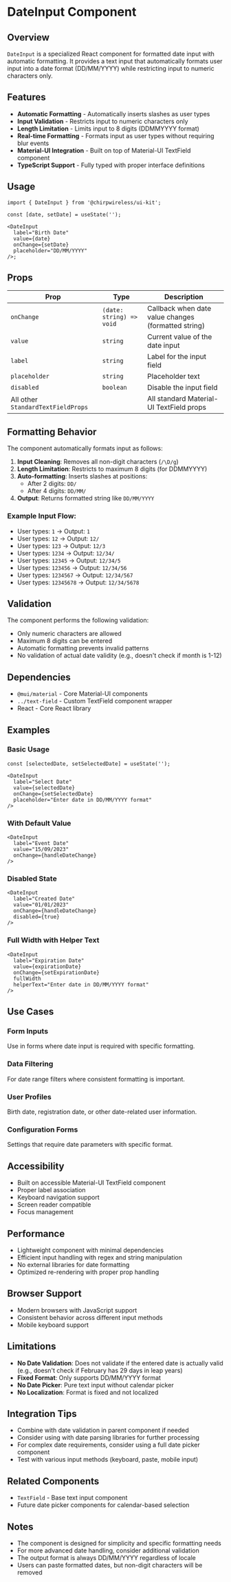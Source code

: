 # DateInput Component

## Overview

`DateInput` is a specialized React component for formatted date input with automatic formatting. It provides a text input that automatically formats user input into a date format (DD/MM/YYYY) while restricting input to numeric characters only.

## Features

- **Automatic Formatting** - Automatically inserts slashes as user types
- **Input Validation** - Restricts input to numeric characters only
- **Length Limitation** - Limits input to 8 digits (DDMMYYYY format)
- **Real-time Formatting** - Formats input as user types without requiring blur events
- **Material-UI Integration** - Built on top of Material-UI TextField component
- **TypeScript Support** - Fully typed with proper interface definitions

## Usage

```tsx
import { DateInput } from '@chirpwireless/ui-kit';

const [date, setDate] = useState('');

<DateInput
  label="Birth Date"
  value={date}
  onChange={setDate}
  placeholder="DD/MM/YYYY"
/>;
```

## Props

| Prop | Type | Description |
|------|------|-------------|
| `onChange` | `(date: string) => void` | Callback when date value changes (formatted string) |
| `value` | `string` | Current value of the date input |
| `label` | `string` | Label for the input field |
| `placeholder` | `string` | Placeholder text |
| `disabled` | `boolean` | Disable the input field |
| All other `StandardTextFieldProps` | | All standard Material-UI TextField props |

## Formatting Behavior

The component automatically formats input as follows:

1. **Input Cleaning**: Removes all non-digit characters (`/\D/g`)
2. **Length Limitation**: Restricts to maximum 8 digits (for DDMMYYYY)
3. **Auto-formatting**: Inserts slashes at positions:
   - After 2 digits: `DD/`
   - After 4 digits: `DD/MM/`
4. **Output**: Returns formatted string like `DD/MM/YYYY`

### Example Input Flow:
- User types: `1` → Output: `1`
- User types: `12` → Output: `12/`
- User types: `123` → Output: `12/3`
- User types: `1234` → Output: `12/34/`
- User types: `12345` → Output: `12/34/5`
- User types: `123456` → Output: `12/34/56`
- User types: `1234567` → Output: `12/34/567`
- User types: `12345678` → Output: `12/34/5678`

## Validation

The component performs the following validation:
- Only numeric characters are allowed
- Maximum 8 digits can be entered
- Automatic formatting prevents invalid patterns
- No validation of actual date validity (e.g., doesn't check if month is 1-12)

## Dependencies

- `@mui/material` - Core Material-UI components
- `../text-field` - Custom TextField component wrapper
- React - Core React library

## Examples

### Basic Usage
```tsx
const [selectedDate, setSelectedDate] = useState('');

<DateInput
  label="Select Date"
  value={selectedDate}
  onChange={setSelectedDate}
  placeholder="Enter date in DD/MM/YYYY format"
/>
```

### With Default Value
```tsx
<DateInput
  label="Event Date"
  value="15/09/2023"
  onChange={handleDateChange}
/>
```

### Disabled State
```tsx
<DateInput
  label="Created Date"
  value="01/01/2023"
  onChange={handleDateChange}
  disabled={true}
/>
```

### Full Width with Helper Text
```tsx
<DateInput
  label="Expiration Date"
  value={expirationDate}
  onChange={setExpirationDate}
  fullWidth
  helperText="Enter date in DD/MM/YYYY format"
/>
```

## Use Cases

### Form Inputs
Use in forms where date input is required with specific formatting.

### Data Filtering
For date range filters where consistent formatting is important.

### User Profiles
Birth date, registration date, or other date-related user information.

### Configuration Forms
Settings that require date parameters with specific format.

## Accessibility

- Built on accessible Material-UI TextField component
- Proper label association
- Keyboard navigation support
- Screen reader compatible
- Focus management

## Performance

- Lightweight component with minimal dependencies
- Efficient input handling with regex and string manipulation
- No external libraries for date formatting
- Optimized re-rendering with proper prop handling

## Browser Support

- Modern browsers with JavaScript support
- Consistent behavior across different input methods
- Mobile keyboard support

## Limitations

- **No Date Validation**: Does not validate if the entered date is actually valid (e.g., doesn't check if February has 29 days in leap years)
- **Fixed Format**: Only supports DD/MM/YYYY format
- **No Date Picker**: Pure text input without calendar picker
- **No Localization**: Format is fixed and not localized

## Integration Tips

- Combine with date validation in parent component if needed
- Consider using with date parsing libraries for further processing
- For complex date requirements, consider using a full date picker component
- Test with various input methods (keyboard, paste, mobile input)

## Related Components

- `TextField` - Base text input component
- Future date picker components for calendar-based selection

## Notes

- The component is designed for simplicity and specific formatting needs
- For more advanced date handling, consider additional validation
- The output format is always DD/MM/YYYY regardless of locale
- Users can paste formatted dates, but non-digit characters will be removed
